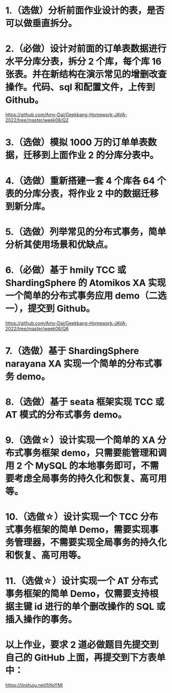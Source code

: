 # 1.（选做）分析前面作业设计的表，是否可以做垂直拆分。
# 2.（必做）设计对前面的订单表数据进行水平分库分表，拆分 2 个库，每个库 16 张表。并在新结构在演示常见的增删改查操作。代码、sql 和配置文件，上传到 Github。

https://github.com/Amy-Dai/Geekbang-Homework-JAVA-2022/tree/master/week08/Q2

# 3.（选做）模拟 1000 万的订单单表数据，迁移到上面作业 2 的分库分表中。
# 4.（选做）重新搭建一套 4 个库各 64 个表的分库分表，将作业 2 中的数据迁移到新分库。
# 5.（选做）列举常见的分布式事务，简单分析其使用场景和优缺点。
# 6.（必做）基于 hmily TCC 或 ShardingSphere 的 Atomikos XA 实现一个简单的分布式事务应用 demo（二选一），提交到 Github。

https://github.com/Amy-Dai/Geekbang-Homework-JAVA-2022/tree/master/week08/Q6

# 7.（选做）基于 ShardingSphere narayana XA 实现一个简单的分布式事务 demo。
# 8.（选做）基于 seata 框架实现 TCC 或 AT 模式的分布式事务 demo。
# 9.（选做☆）设计实现一个简单的 XA 分布式事务框架 demo，只需要能管理和调用 2 个 MySQL 的本地事务即可，不需要考虑全局事务的持久化和恢复、高可用等。
# 10.（选做☆）设计实现一个 TCC 分布式事务框架的简单 Demo，需要实现事务管理器，不需要实现全局事务的持久化和恢复、高可用等。
# 11.（选做☆）设计实现一个 AT 分布式事务框架的简单 Demo，仅需要支持根据主键 id 进行的单个删改操作的 SQL 或插入操作的事务。

# 以上作业，要求 2 道必做题目先提交到自己的 GitHub 上面，再提交到下方表单中：
 
https://jinshuju.net/f/tIoYMj